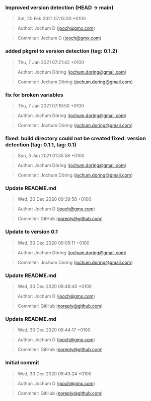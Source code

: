 ### Improved version detection (HEAD -> main)
>Sat, 20 Feb 2021 07:13:30 +0100

>Author: Jochum D (jooch@gmx.com)

>Commiter: Jochum D (jooch@gmx.com)




### added pkgrel to version detection (tag: 0.1.2)
>Thu, 7 Jan 2021 07:21:42 +0100

>Author: Jochum Döring (jochum.doring@gmail.com)

>Commiter: Jochum Döring (jochum.doring@gmail.com)




### fix for broken variables
>Thu, 7 Jan 2021 07:19:50 +0100

>Author: Jochum Döring (jochum.doring@gmail.com)

>Commiter: Jochum Döring (jochum.doring@gmail.com)




### fixed: build directory could not be created fixed: version detection (tag: 0.1.1, tag: 0.1)
>Sun, 3 Jan 2021 01:35:58 +0100

>Author: Jochum Döring (jochum.doring@gmail.com)

>Commiter: Jochum Döring (jochum.doring@gmail.com)




### Update README.md
>Wed, 30 Dec 2020 09:39:58 +0100

>Author: Jochum D (jooch@gmx.com)

>Commiter: GitHub (noreply@github.com)




### Update to version 0.1
>Wed, 30 Dec 2020 09:05:11 +0100

>Author: Jochum Döring (jochum.doring@gmail.com)

>Commiter: Jochum Döring (jochum.doring@gmail.com)




### Update README.md
>Wed, 30 Dec 2020 08:46:40 +0100

>Author: Jochum D (jooch@gmx.com)

>Commiter: GitHub (noreply@github.com)




### Update README.md
>Wed, 30 Dec 2020 08:44:17 +0100

>Author: Jochum D (jooch@gmx.com)

>Commiter: GitHub (noreply@github.com)




### Initial commit
>Wed, 30 Dec 2020 08:43:24 +0100

>Author: Jochum D (jooch@gmx.com)

>Commiter: GitHub (noreply@github.com)




